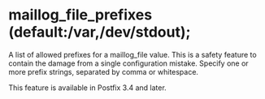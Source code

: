 # maillog_file_prefixes (default:/var,/dev/stdout); 

 A list of allowed prefixes for a maillog_file value. This is a
safety feature to contain the damage from a single configuration
mistake. Specify one or more prefix strings, separated by comma or
whitespace. 

 This feature is available in Postfix 3.4 and later. 


